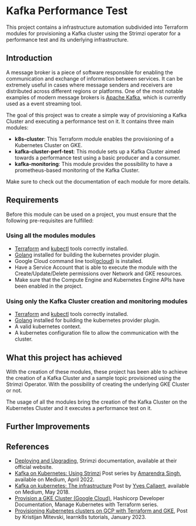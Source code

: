 # Kafka Performance Test

This project contains a infrastructure automation subdivided into Terraform modules for provisioning a Kafka cluster using the Strimzi operator for a performance test and its underlying infrastructure.

## Introduction
A message broker is a piece of software responsible for enabling the communication and exchange of information between services. It can be extremely useful in cases where message senders and receivers are distributed across different regions or platforms. One of the most notable examples of modern message brokers is [Apache Kafka](https://kafka.apache.org/), which is currently used as a event streaming tool.

The goal of this project was to create a simple way of provisioning a Kafka Cluster and executing a performance test on it. It contains three main modules:

- **k8s-cluster**: This Terraform module enables the provisioning of a Kubernetes Cluster on GKE.
- **kafka-cluster-perf-test**: This module sets up a Kafka Cluster aimed towards a performance test using a basic producer and a consumer.
- **kafka-monitoring**: This module provides the possibility to have a prometheus-based monitoring of the Kafka Cluster.

Make sure to check out the documentation of each module for more details.

## Requirements
Before this module can be used on a project, you must ensure that the following pre-requisites are fulfilled:

### Using all the modules modules
- [Terraform](https://www.terraform.io/) and [kubectl](https://kubernetes.io/docs/reference/kubectl/) tools correctly installed.
- [Golang](https://go.dev/) installed for building the kubernetes provider plugin.
- Google Cloud command line tool([gcloud](https://cloud.google.com/sdk/gcloud)) is installed.
- Have a Service Account that is able to execute the module with the Create/Update/Delete permissions over Network and GKE resources.
- Make sure that the Compute Engine and Kubernetes Engine APIs have been enabled in the project.

### Using only the Kafka Cluster creation and monitoring modules
- [Terraform](https://www.terraform.io/) and [kubectl](https://kubernetes.io/docs/reference/kubectl/) tools correctly installed.
- [Golang](https://go.dev/) installed for building the kubernetes provider plugin.
- A valid kubernetes context.
- A kubernetes configuration file to allow the communication with the cluster.

## What this project has achieved

With the creation of these modules, these project has been able to achieve the creation of
a Kafka Cluster and a sample topic provisioned using the Strimzi Operator. With the possibility of creating the underlying GKE Cluster or not.

The usage of all the modules bring the creation of the Kafka Cluster on the Kubernetes Cluster and it executes a performance test on it.
## Further Improvements

## References

- [Deploying and Upgrading](https://strimzi.io/docs/operators/latest/deploying.html), Strimzi documentation, available at their official website.
- [Kafka on Kubernetes: Using Strimzi](https://blog.devgenius.io/kafka-on-kubernetes-using-strimzi-part-1-83d74564135e) Post series by 
[Amarendra Singh](https://medium.com/@singh.amarendra), available on Medium, April 2022.
- [Kafka on kubernetes: The infrastructure](https://yvescallaert.medium.com/kafka-on-kubernetes-the-infrastructure-7f2d0eb1692) Post by [Yves Callaert](https://yvescallaert.medium.com/), available on Medium, May 2018.
- [Provision a GKE Cluster (Google Cloud)](https://developer.hashicorp.com/terraform/tutorials/kubernetes/gke), Hashicorp Developer Documentation, Manage Kubernetes with Terraform series.
- [Provisioning Kubernetes clusters on GCP with Terraform and GKE](https://learnk8s.io/terraform-gke), Post by Kristijan Mitevski, learnk8s tutorials, January 2023.


